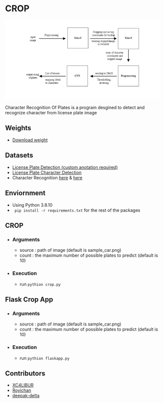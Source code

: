 # CROP

![Block Diagram](block_diagram_new.png "Block Diagram")

Character Recognition Of Plates is a program desgined to detect and recognize character from license plate image

## Weights
- [Download weight](https://drive.google.com/drive/folders/1p3-IRQgjpCuM7ZQGUZp58MxH97rWdwby?usp=sharing)

## Datasets
- [License Plate Detection (custom anotation required)](https://www.kaggle.com/andrewmvd/car-plate-detection)
- [License Plate Character Detection](https://www.kaggle.com/thamizhsterio/indian-license-plates)
- Character Recognition [here](https://www.kaggle.com/kdnishanth/characterrecognitionfromnumberplate) & [here](https://www.kaggle.com/sahajap99/characters-dataset-for-license-plate-recognition)

## Enviornment
- Using Python 3.8.10
- ``` pip install -r requirements.txt``` for the rest of the packages

## CROP
- ### Arguments
  - source  : path of image (default is sample_car.png)
  - count   : the maximum number of possible plates to predict (default is 10)
- ### Execution
  - run ``` pythion crop.py ``` 

## Flask Crop App
- ### Arguments
  - source  : path of image (default is sample_car.png)
  - count   : the maximum number of possible plates to predict (default is 10)
- ### Execution
  - run ``` pythion flaskapp.py ``` 

## Contributors
- [XC4LIBUR](https://github.com/XC4LIBUR)
- [Royichan](https://github.com/Royichan)
- [deepak-delta](https://github.com/deepak-delta)